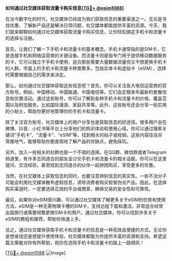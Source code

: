 **如何通过社交媒体获取流量卡购买信息[[TG💪+ @esim1088](https://t.me/s/esim1088)]**

在当今数字化的时代，社交媒体已经成为我们获取信息的重要渠道之一。无论是寻找优惠、了解新产品还是解决日常问题，社交媒体都能提供丰富的资源。今天，我们就来聊聊如何通过社交媒体获取流量卡购买信息，让你轻松搞定手机卡和流量卡的选择与注册。

首先，让我们了解一下手机卡和流量卡的基本概念。手机卡通常指的是SIM卡，它是连接手机和网络运营商的关键设备。而流量卡则是指专门用于提供移动数据服务的卡，它可以独立于手机卡使用，适合那些需要大量数据流量但又不想更换手机卡的人群。市面上的手机卡和流量卡种类繁多，包括实体卡和虚拟卡（eSIM），选择时需要根据自己的需求来决定。

那么，如何通过社交媒体获取这些信息呢？首先，你可以关注各大电信运营商的官方账号。例如，中国移动、中国联通、中国电信等，它们会定期发布最新的套餐信息和优惠活动。通过这些账号，你可以了解到各种手机卡和流量卡的价格、覆盖范围以及附加服务，比如国际漫游、家庭共享等。此外，这些账号还会分享一些实用的小贴士，帮助你更好地管理你的手机卡和流量卡。

除了关注官方账号，社交媒体上的用户分享也是获取信息的好途径。很多用户会在微博、抖音、小红书等平台上分享他们的购买体验和使用心得。你可以通过搜索关键词“手机卡”、“流量卡”、“eSIM”等，找到相关的帖子或视频。这些内容往往非常接地气，能够帮助你更直观地了解产品的优缺点，避免踩坑。

另外，加入一些相关的社群也是一个不错的选择。在QQ群、微信群或者Telegram频道里，有许多志同道合的朋友会讨论手机卡和流量卡的相关话题。你可以在这里提问、交流经验，甚至找到志同道合的伙伴一起拼团购买，享受更多的优惠。

当然，在社交媒体上获取信息的同时，也要注意辨别信息的真实性。一些不法分子可能会利用社交媒体散布虚假信息，诱导消费者购买假冒伪劣产品。因此，在选择购买渠道时，一定要选择正规的平台或商家，确保交易的安全性和可靠性。

最后，如果你对eSIM感兴趣，可以通过社交媒体了解更多关于eSIM的优势和使用方法。eSIM是一种无需物理卡槽的SIM卡，支持远程下载和激活，非常适合经常出国旅行或需要频繁更换SIM卡的用户。通过社交媒体，你可以找到许多关于eSIM的教程和推荐，帮助你快速上手。

总之，通过社交媒体获取手机卡和流量卡的信息是一种高效且便捷的方式。无论你是想省钱还是想提升使用体验，社交媒体都能为你提供丰富的资源和支持。希望这篇文章能对你有所帮助，祝你在选购手机卡和流量卡的路上一路顺风！

[[TG💪+ @esim1088](https://t.me/s/esim1088) ![Image](https://i.postimg.cc/4NQfJmqS/Snipaste-2025-05-13-00-14-12.png)]